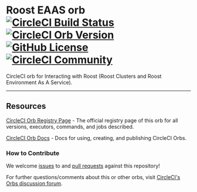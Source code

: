 # Roost EAAS orb [![CircleCI Build Status](https://circleci.com/gh/roost-io/eaas-orb.svg?style=shield "CircleCI Build Status")](https://circleci.com/gh/roost-io/eaas-orb) [![CircleCI Orb Version](https://badges.circleci.com/orbs/roost-eaas-orb/eaas-orb.svg)](https://circleci.com/orbs/registry/orb/roost-eaas-orb/eaas-orb) [![GitHub License](https://img.shields.io/badge/license-MIT-lightgrey.svg)](https://raw.githubusercontent.com/roost-io/eaas-orb/master/LICENSE) [![CircleCI Community](https://img.shields.io/badge/community-CircleCI%20Discuss-343434.svg)](https://discuss.circleci.com/c/ecosystem/orbs)

CircleCI orb for Interacting with Roost (Roost Clusters and Roost Environment As A Service).

---

## Resources
[CircleCI Orb Registry Page](https://circleci.com/orbs/registry/orb/roost-eaas-orb/eaas-orb) - The official registry page of this orb for all versions, executors, commands, and jobs described.

[CircleCI Orb Docs](https://circleci.com/docs/2.0/orb-intro/#section=configuration) - Docs for using, creating, and publishing CircleCI Orbs.

### How to Contribute
We welcome [issues](https://github.com/roost-io/eaas-orb/issues) to and [pull requests](https://github.com/roost-io/eaas-orb/pulls) against this repository!

For further questions/comments about this or other orbs, visit [CircleCI's Orbs discussion forum](https://discuss.circleci.com/c/orbs).
